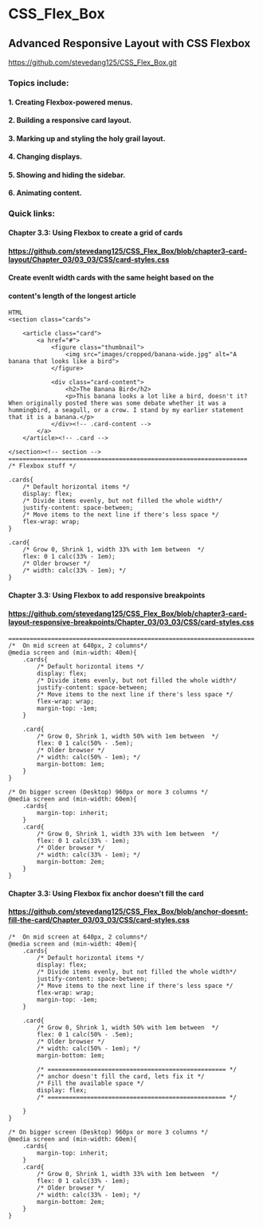 # CSS_Flex_Box
## Advanced Responsive Layout with CSS Flexbox

https://github.com/stevedang125/CSS_Flex_Box.git

### Topics include:

#### 1. Creating Flexbox-powered menus.

#### 2. Building a responsive card layout.

#### 3. Marking up and styling the holy grail layout.

#### 4. Changing displays.

#### 5. Showing and hiding the sidebar.

#### 6. Animating content.

### Quick links:

#### Chapter 3.3: Using Flexbox to create a grid of cards
#### https://github.com/stevedang125/CSS_Flex_Box/blob/chapter3-card-layout/Chapter_03/03_03/CSS/card-styles.css

#### Create evenlt width cards with the same height based on the
#### content's length of the longest article

```
HTML
<section class="cards">
                
    <article class="card">
        <a href="#">
            <figure class="thumbnail">
                <img src="images/cropped/banana-wide.jpg" alt="A banana that looks like a bird">
            </figure>

            <div class="card-content">
                <h2>The Banana Bird</h2>
                <p>This banana looks a lot like a bird, doesn't it? When originally posted there was some debate whether it was a hummingbird, a seagull, or a crow. I stand by my earlier statement that it is a banana.</p>
            </div><!-- .card-content -->
        </a>
    </article><!-- .card -->

</section><!-- section -->
===================================================================
/* Flexbox stuff */

.cards{
    /* Default horizontal items */
    display: flex;
    /* Divide items evenly, but not filled the whole width*/
    justify-content: space-between;
    /* Move items to the next line if there's less space */
    flex-wrap: wrap;
}

.card{
    /* Grow 0, Shrink 1, width 33% with 1em between  */
    flex: 0 1 calc(33% - 1em);
    /* Older browser */
    /* width: calc(33% - 1em); */
}    
```

#### Chapter 3.3: Using Flexbox to add responsive breakpoints
#### https://github.com/stevedang125/CSS_Flex_Box/blob/chapter3-card-layout-responsive-breakpoints/Chapter_03/03_03/CSS/card-styles.css

```
=====================================================================
/*  On mid screen at 640px, 2 columns*/
@media screen and (min-width: 40em){
    .cards{
        /* Default horizontal items */
        display: flex;
        /* Divide items evenly, but not filled the whole width*/
        justify-content: space-between;
        /* Move items to the next line if there's less space */
        flex-wrap: wrap;
        margin-top: -1em;
    }
    
    .card{
        /* Grow 0, Shrink 1, width 50% with 1em between  */
        flex: 0 1 calc(50% - .5em);
        /* Older browser */
        /* width: calc(50% - 1em); */
        margin-bottom: 1em;
    }
}

/* On bigger screen (Desktop) 960px or more 3 columns */
@media screen and (min-width: 60em){
    .cards{
        margin-top: inherit;
    }
    .card{
        /* Grow 0, Shrink 1, width 33% with 1em between  */
        flex: 0 1 calc(33% - 1em);
        /* Older browser */
        /* width: calc(33% - 1em); */
        margin-bottom: 2em;
    }
}
```

#### Chapter 3.3: Using Flexbox fix anchor doesn't fill the card
#### https://github.com/stevedang125/CSS_Flex_Box/blob/anchor-doesnt-fill-the-card/Chapter_03/03_03/CSS/card-styles.css

```
/*  On mid screen at 640px, 2 columns*/
@media screen and (min-width: 40em){
    .cards{
        /* Default horizontal items */
        display: flex;
        /* Divide items evenly, but not filled the whole width*/
        justify-content: space-between;
        /* Move items to the next line if there's less space */
        flex-wrap: wrap;
        margin-top: -1em;
    }
    
    .card{
        /* Grow 0, Shrink 1, width 50% with 1em between  */
        flex: 0 1 calc(50% - .5em);
        /* Older browser */
        /* width: calc(50% - 1em); */
        margin-bottom: 1em;

        /* ================================================== */
        /* anchor doesn't fill the card, lets fix it */
        /* Fill the available space */
        display: flex;
        /* ================================================== */
    
    }
}

/* On bigger screen (Desktop) 960px or more 3 columns */
@media screen and (min-width: 60em){
    .cards{
        margin-top: inherit;
    }
    .card{
        /* Grow 0, Shrink 1, width 33% with 1em between  */
        flex: 0 1 calc(33% - 1em);
        /* Older browser */
        /* width: calc(33% - 1em); */
        margin-bottom: 2em;
    }
}
```